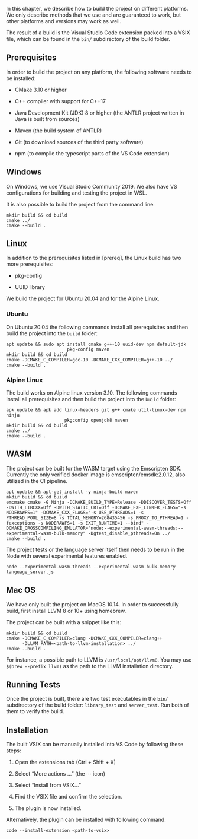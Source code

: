 In this chapter, we describe how to build the project on different platforms. We only describe methods that we use and are guaranteed to work, but other platforms and versions may work as well.

The result of a build is the Visual Studio Code extension packed into a VSIX file, which can be found in the `bin/` subdirectory of the build folder.

Prerequisites
-------------

In order to build the project on any platform, the following software needs to be installed:

-   CMake 3.10 or higher

-   C++ compiler with support for C++17

-   Java Development Kit (JDK) 8 or higher (the ANTLR project written in Java is built from sources)

-   Maven (the build system of ANTLR)

-   Git (to download sources of the third party software)

-   npm (to compile the typescript parts of the VS Code extension)

Windows
-------

On Windows, we use Visual Studio Community 2019. We also have VS configurations for building and testing the project in WSL.

It is also possible to build the project from the command line:

    mkdir build && cd build
    cmake ../
    cmake --build .

Linux
-----
In addition to the prerequisites listed in \[prereq\], the Linux build has two more prerequisites:

-   pkg-config

-   UUID library

We build the project for Ubuntu 20.04 and for the Alpine Linux.

### Ubuntu

On Ubuntu 20.04 the following commands install all prerequisites and then build the project into the `build` folder:

    apt update && sudo apt install cmake g++-10 uuid-dev npm default-jdk
                           pkg-config maven
    mkdir build && cd build
    cmake -DCMAKE_C_COMPILER=gcc-10 -DCMAKE_CXX_COMPILER=g++-10 ../
    cmake --build .

### Alpine Linux

The build works on Alpine linux version 3.10. The following commands install all prerequisites and then build the project into the `build` folder:

    apk update && apk add linux-headers git g++ cmake util-linux-dev npm ninja
                          pkgconfig openjdk8 maven
    mkdir build && cd build
    cmake ../
    cmake --build .

WASM
----

The project can be built for the WASM target using the Emscripten SDK. Currently the only verified docker image is emscripten/emsdk:2.0.12, also utilized in the CI pipeline.

    apt update && apt-get install -y ninja-build maven
    mkdir build && cd build
    emcmake cmake -G Ninja -DCMAKE_BUILD_TYPE=Release -DDISCOVER_TESTS=Off -DWITH_LIBCXX=Off -DWITH_STATIC_CRT=Off -DCMAKE_EXE_LINKER_FLAGS="-s NODERAWFS=1" -DCMAKE_CXX_FLAGS="-s USE_PTHREADS=1 -s PTHREAD_POOL_SIZE=8 -s TOTAL_MEMORY=268435456 -s PROXY_TO_PTHREAD=1 -fexceptions -s NODERAWFS=1 -s EXIT_RUNTIME=1 --bind" -DCMAKE_CROSSCOMPILING_EMULATOR="node;--experimental-wasm-threads;--experimental-wasm-bulk-memory" -Dgtest_disable_pthreads=On ../
    cmake --build .

The project tests or the language server itself then needs to be run in the Node with several experimental features enabled.

    node --experimental-wasm-threads --experimental-wasm-bulk-memory language_server.js

Mac OS
------

We have only built the project on MacOS 10.14. In order to successfully build, first install LLVM 8 or 10+ using homebrew.

The project can be built with a snippet like this:

    mkdir build && cd build
    cmake -DCMAKE_C_COMPILER=clang -DCMAKE_CXX_COMPILER=clang++
          -DLLVM_PATH=<path-to-llvm-installation> ../
    cmake --build .

For instance, a possible path to LLVM is `/usr/local/opt/llvm8`. You may use `$(brew --prefix llvm)` as the path to the LLVM installation directory.

Running Tests
-------------

Once the project is built, there are two test executables in the `bin/` subdirectory of the build folder: `library_test` and `server_test`. Run both of them to verify the build.

Installation
------------

The built VSIX can be manually installed into VS Code by following these steps:

1.  Open the extensions tab (Ctrl + Shift + X)

2.  Select “More actions ...” (the ⋯ icon)

3.  Select “Install from VSIX...”

4.  Find the VSIX file and confirm the selection.

5.  The plugin is now installed.

Alternatively, the plugin can be installed with following command:

    code --install-extension <path-to-vsix>
